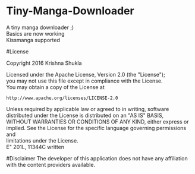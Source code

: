 # Tiny-Manga-Downloader
A tiny manga downloader ;)  
Basics are now working  
Kissmanga supported  
  
#License
  
Copyright 2016 Krishna Shukla                                           
                                                                        
Licensed under the Apache License, Version 2.0 (the "License");         
you may not use this file except in compliance with the License.        
You may obtain a copy of the License at                                 
                                                                        
    http://www.apache.org/licenses/LICENSE-2.0                          
                                                                        
Unless required by applicable law or agreed to in writing, software     
distributed under the License is distributed on an "AS IS" BASIS,       
WITHOUT WARRANTIES OR CONDITIONS OF ANY KIND, either express or implied.
See the License for the specific language governing permissions and     
limitations under the License.                                          
E" 201L, 11344C written                                                 
  
#Disclaimer
The developer of this application does not have any affiliation with the content providers available.  
